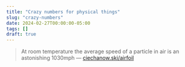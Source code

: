 ```yaml
---
title: "Crazy numbers for physical things"
slug: "crazy-numbers"
date: 2024-02-27T00:00:00-05:00
tags: []
draft: true
---
```


> At room temperature the average speed of a particle in air is an astonishing 1030mph
>    — [ciechanow.ski/airfoil](https://ciechanow.ski/airfoil/#:~:text=of%20its%20particles.-,At%20room%20temperature,-the%20average%20speed)
